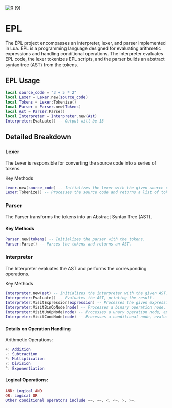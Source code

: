 ![R (9)](https://github.com/Parihsz/EPL/assets/65139606/539afae2-c848-4ee6-98bd-05e9e2db3aa7)

# EPL
The EPL project encompasses an interpreter, lexer, and parser implemented in Lua. EPL is a programming language designed for evaluating arithmetic expressions and handling conditional operations. The interpreter evaluates EPL code, the lexer tokenizes EPL scripts, and the parser builds an abstract syntax tree (AST) from the tokens.

## EPL Usage
```lua
local source_code = "3 + 5 * 2"
local Lexer = Lexer.new(source_code)
local Tokens = Lexer:Tokenize()
local Parser = Parser.new(Tokens)
local Ast = Parser:Parse()
local Interpreter = Interpreter.new(Ast)
Interpreter:Evaluate() -- Output will be 13
```

## Detailed Breakdown

### Lexer
The Lexer is responsible for converting the source code into a series of tokens.

Key Methods
```lua
Lexer.new(source_code) -- Initializes the lexer with the given source code.
Lexer:Tokenize() -- Processes the source code and returns a list of tokens.
```
### Parser
The Parser transforms the tokens into an Abstract Syntax Tree (AST).

#### Key Methods
```lua
Parser.new(tokens) -- Initializes the parser with the tokens.
Parser:Parse() -- Parses the tokens and returns an AST.
```
### Interpreter
The Interpreter evaluates the AST and performs the corresponding operations.

Key Methods
```lua
Interpreter.new(ast) -- Initializes the interpreter with the given AST.
Interpreter:Evaluate() -- Evaluates the AST, printing the result.
Interpreter:VisitExpression(expression) -- Processes the given expression node and returns the result.
Interpreter:VisitBinOpNode(node) -- Processes a binary operation node, performing the corresponding operation on its left and right children.
Interpreter:VisitUnOpNode(node) -- Processes a unary operation node, applying the operation to its child node.
Interpreter:VisitCondNode(node) -- Processes a conditional node, evaluating the corresponding logical operation.
```

#### Details on Operation Handling
Arithmetic Operations:

```lua
+: Addition
-: Subtraction
*: Multiplication
/: Division
^: Exponentiation
```

#### Logical Operations:
```lua
AND: Logical AND
OR: Logical OR
Other conditional operators include ==, ~=, <, <=, >, >=.
```


